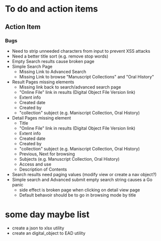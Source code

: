 
# To do and action items

## Action Item

### Bugs

+ Need to strip unneeded characters from input to prevent XSS attacks
+ Need a better title sort (e.g. remove stop words)
+ Empty Search results cause broken page
+ Simple Search Page
    + Missing Link to Advanced Search
    + Missing Link to browse "Manuscript Collections" and "Oral History"
+ Result Pages missing elements
    + Missing link back to search/advanced search page
    + "Online File" link in results (Digital Object File Version link)
    + Extent info
    + Created date
    + Created by
    + "collection" subject (e.g. Maniscript Collection, Oral History)
+ Detail Pages missing element
    + Title
    + "Online File" link in results (Digital Object File Version link)
    + Extent info
    + Created date
    + Created by
    + "collection" subject (e.g. Maniscript Collection, Oral History)
    + Previous, Next for browsing
    + Subjects (e.g. Manuscript Collection, Oral History)
    + Access and use
    + Description of Contents
+ Search results need paging values (modify view or create a nav object?)
+ Simple search and Advanced submit empty search string causes a Go panic
    + side effect is broken page when clicking on detail view page
    + Default behavoir should be to go in browsing mode by title

# some day maybe list

+ create a json to xlsx utility
+ create an digital_object to EAD utility
